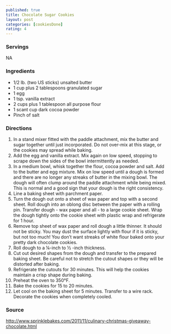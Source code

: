 ```yaml
---
published: true
title: Chocolate Sugar Cookies
layout: post
categories: [cookiesDone]
rating: 4
---
```

### Servings
NA

### Ingredients
- 1/2 lb. (two US sticks) unsalted butter
- 1 cup plus 2 tablespoons granulated sugar
- 1 egg
- 1 tsp. vanilla extract
- 2 cups plus 1 tablespoon all purpose flour
- 1 scant cup dark cocoa powder
- Pinch of salt

### Directions
1. In a stand mixer fitted with the paddle attachment, mix the butter and sugar together until just incorporated. Do not over-mix at this stage, or the cookies may spread while baking.
2. Add the egg and vanilla extract. Mix again on low speed, stopping to scrape down the sides of the bowl intermittently as needed.
3. In a medium bowl, whisk together the flour, cocoa powder and salt.  Add to the butter and egg mixture.  Mix on low speed until a dough is formed and there are no longer any streaks of butter in the mixing bowl. The dough will often clump around the paddle attachment while being mixed. This is normal and a good sign that your dough is the right consistency.
4. Line a baking sheet with parchment paper.
5. Turn the dough out onto a sheet of wax paper and top with a second sheet.  Roll dough into an oblong disc between the paper with a rolling pin.  Transfer dough - wax paper and all - to a large cookie sheet.  Wrap the dough tightly onto the cookie sheet with plastic wrap and refrigerate for 1 hour.
6. Remove top sheet of wax paper and roll dough a little thinner.  It should not be sticky.  You may dust the surface lightly with flour if it is sticky, but not too much!  You don’t want streaks of white flour baked onto your pretty dark chocolate cookies.
7. Roll dough to a ¼-inch to ½ -inch thickness.
8. Cut out desired shapes from the dough and transfer to the prepared baking sheet. Be careful not to stretch the cutout shapes or they will be distorted after baking.
9. Refrigerate the cutouts for 30 minutes. This will help the cookies maintain a crisp shape during baking.
10. Preheat the oven to 350°F.
11. Bake the cookies for 15 to 20 minutes.
12. Let cool on the baking sheet for 5 minutes. Transfer to a wire rack. Decorate the cookies when completely cooled.

### Source
<a href="http://www.sprinklebakes.com/2011/11/culinary-christmas-giveaway-chocolate.html" target="new">http://www.sprinklebakes.com/2011/11/culinary-christmas-giveaway-chocolate.html</a>
